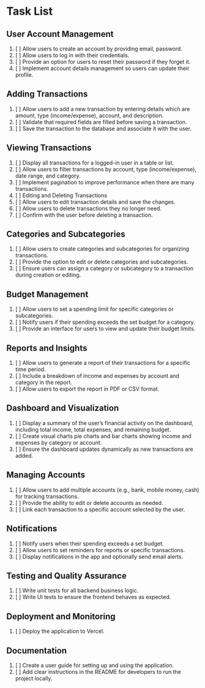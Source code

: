 # Task List

## User Account Management

1. [ ] Allow users to create an account by providing email, password.
2. [ ] Allow users to log in with their credentials.
3. [ ] Provide an option for users to reset their password if they forget it.
4. [ ] Implement account details management so users can update their profile.

## Adding Transactions

1. [ ] Allow users to add a new transaction by entering details which are amount, type (income/expense), account, and description.
2. [ ] Validate that required fields are filled before saving a transaction.
3. [ ] Save the transaction to the database and associate it with the user.

## Viewing Transactions

 1. [ ] Display all transactions for a logged-in user in a table or list.
 2. [ ] Allow users to filter transactions by account, type (income/expense), date range, and category.
 3. [ ] Implement pagination to improve performance when there are many transactions.
 4. [ ] Editing and Deleting Transactions
 5. [ ] Allow users to edit transaction details and save the changes.
 6. [ ] Allow users to delete transactions they no longer need.
 7. [ ] Confirm with the user before deleting a transaction.

## Categories and Subcategories

 1. [ ] Allow users to create categories and subcategories for organizing transactions.
 2. [ ] Provide the option to edit or delete categories and subcategories.
 3. [ ] Ensure users can assign a category or subcategory to a transaction during creation or editing.

## Budget Management

1. [ ] Allow users to set a spending limit for specific categories or subcategories.
2. [ ] Notify users if their spending exceeds the set budget for a category.
3. [ ] Provide an interface for users to view and update their budget limits.

## Reports and Insights

1. [ ] Allow users to generate a report of their transactions for a specific time period.
2. [ ] Include a breakdown of income and expenses by account and category in the report.
3. [ ] Allow users to export the report in PDF or CSV format.

## Dashboard and Visualization

1. [ ] Display a summary of the user’s financial activity on the dashboard, including total income, total expenses, and remaining budget.
2. [ ] Create visual charts pie charts and bar charts showing income and expenses by category or account.
3. [ ] Ensure the dashboard updates dynamically as new transactions are added.

## Managing Accounts

1. [ ] Allow users to add multiple accounts (e.g., bank, mobile money, cash) for tracking transactions.
2. [ ] Provide the ability to edit or delete accounts as needed.
3. [ ] Link each transaction to a specific account selected by the user.

## Notifications

1. [ ] Notify users when their spending exceeds a set budget.
2. [ ] Allow users to set reminders for reports or specific transactions.
3. [ ] Display notifications in the app and optionally send email alerts.

## Testing and Quality Assurance

1. [ ] Write unit tests for all backend business logic.
2. [ ] Write UI tests to ensure the frontend behaves as expected.

## Deployment and Monitoring

1. [ ] Deploy the application to Vercel.

## Documentation

1. [ ] Create a user guide for setting up and using the application.
2. [ ] Add clear instructions in the README for developers to run the project locally.

